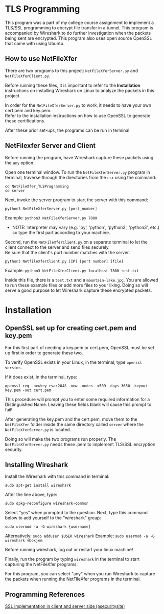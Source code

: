 # TLS Programming

This program was a part of my college course assignment to implement a TLS/SSL programming to encrypt file transfer in a tunnel. This program is accompanied by Wireshark to do further investigation when the packets being sent are encrypted. This program also uses open source OpenSSL that came with using Ubuntu. 

## How to use NetFileXfer

There are two programs to this project: `NetFileXferServer.py` and `NetFileXferClient.py`.

Before running these files, it is important to refer to the **Installation** instructions on installing Wireshark on Linux to analyze the packets in this project.

In order for the `NetFileXferServer.py` to work, it needs to have your own cert.pem and key.pem.<br>
Refer to the installation instructions on how to use OpenSSL to generate these certifications.

After these prior set-ups, the programs can be run in terminal.

## NetFilexfer Server and Client
Before running the program, have Wireshark capture these packets using the `any` option.

Open one terminal window. To run the `NetFileXferServer.py` program in terminal, traverse through the directories from the `usr` using the command:
```
cd NetFileXfer_TLSProgramming
cd server
```

Next, invoke the server program to start the server with this command:
```
python3 NetFileXferServer.py [port_number]
```
Example: `python3 NetFileXferServer.py 7800`

* NOTE: Interpreter may vary (e.g. 'py', 'python', 'python2', 'python3', etc.) so type the first part according to your machine.

Second, run the `NetFileXferClient.py` on a separate terminal to let the client connect to the server and send files securely.<br>
Be sure that the client's port number matches with the server.

```
python3 NetfileXferClient.py [IP] [port number] [file]
```
Example: `python3 NetFileXferClient.py localhost 7800 test.txt`

Inside this file, there is a `test.txt` and a `mountain-lake.jpg`. You are allowed to run these example files or add more files to your liking. Doing so will serve a good purpose to let Wireshark capture these encrypted packets.

# Installation

## OpenSSL set up for creating cert.pem and key.pem
For this first part of needing a key.pem or cert.pem, OpenSSL must be set up first in order to generate these two.

To verify OpenSSL exists in your Linux, in the terminal, type `openssl version`.

If it does exist, in the terminal, type: 

```
openssl req -newkey rsa:2048 -new -nodes -x509 -days 3650 -keyout key.pem -out cert.pem
```

This procedure will prompt you to enter some required information for a Distinguished Name. Leaving these fields blank will cause this prompt to fail!

After generating the key.pem and the cert.pem, move them to the `NetFileXfer` folder inside the same directory called `server` where the `NetFileXferServer.py` is located.

Doing so will make the two programs run properly. The `NetFileXferServer.py` needs these .pem to implement TLS/SSL encryption security.

## Installing Wireshark

Install the Wireshark with this command in terminal:
```
sudo apt-get install wireshark
```

After the line above, type:
```
sudo dpkg-reconfigure wireshark-common
```

Select "yes" when prompted to the question.
Next, type this command below to add yourself to the "wireshark" group:

```
sudo usermod -a -G wireshark {username}
```
Alternatively: `sudo adduser $USER wireshark`
Example: `sudo usermod -a -G wireshark vboxjem`

Before running wireshark, log out or restart your linux machine!

Finally, run the program by typing `wireshark` in the terminal to start capturing the NetFileXfer programs.

For this program, you can select "any" when you run Wireshark to capture the packets when running the NetFileXfer programs in the terminal.

## Programming References
[SSL implementation in client and server side (asecuritysite)](https://asecuritysite.com/subjects/chapter107)
